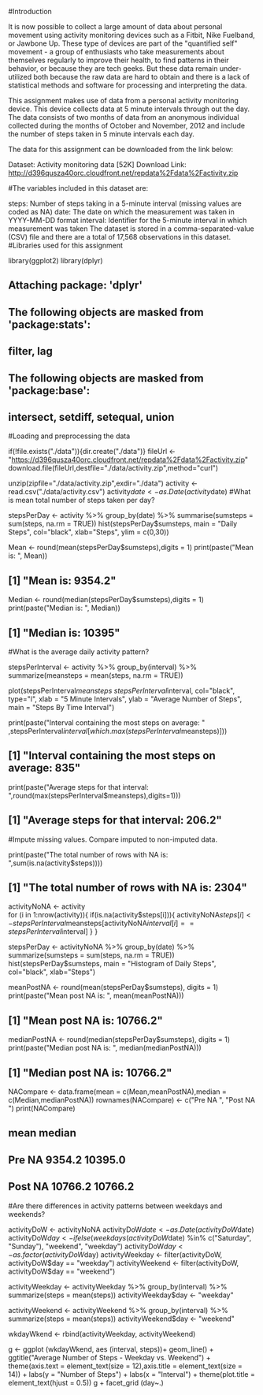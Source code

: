 #Introduction

It is now possible to collect a large amount of data about personal movement using activity monitoring devices such as a Fitbit, Nike Fuelband, or Jawbone Up. These type of devices are part of the "quantified self" movement - a group of enthusiasts who take measurements about themselves regularly to improve their health, to find patterns in their behavior, or because they are tech geeks. But these data remain under-utilized both because the raw data are hard to obtain and there is a lack of statistical methods and software for processing and interpreting the data.

This assignment makes use of data from a personal activity monitoring device. This device collects data at 5 minute intervals through out the day. The data consists of two months of data from an anonymous individual collected during the months of October and November, 2012 and include the number of steps taken in 5 minute intervals each day.

The data for this assignment can be downloaded from the link below:

Dataset: Activity monitoring data [52K] Download Link: http://d396qusza40orc.cloudfront.net/repdata%2Fdata%2Factivity.zip

#The variables included in this dataset are:

steps: Number of steps taking in a 5-minute interval (missing values are coded as NA)
date: The date on which the measurement was taken in YYYY-MM-DD format
interval: Identifier for the 5-minute interval in which measurement was taken
The dataset is stored in a comma-separated-value (CSV) file and there are a total of 17,568 observations in this dataset.
#Libraries used for this assignment

library(ggplot2)
library(dplyr)
## 
## Attaching package: 'dplyr'
## The following objects are masked from 'package:stats':
## 
##     filter, lag
## The following objects are masked from 'package:base':
## 
##     intersect, setdiff, setequal, union
#Loading and preprocessing the data

if(!file.exists("./data")){dir.create("./data")}
fileUrl <- "https://d396qusza40orc.cloudfront.net/repdata%2Fdata%2Factivity.zip"
download.file(fileUrl,destfile="./data/activity.zip",method="curl")

unzip(zipfile="./data/activity.zip",exdir="./data")
activity <- read.csv("./data/activity.csv")
activity$date <- as.Date(activity$date)
#What is mean total number of steps taken per day?

stepsPerDay <- activity %>%
  group_by(date) %>%
  summarise(sumsteps = sum(steps, na.rm = TRUE))
hist(stepsPerDay$sumsteps, main = "Daily Steps", 
     col="black", xlab="Steps", ylim = c(0,30))


Mean <- round(mean(stepsPerDay$sumsteps),digits = 1)
print(paste("Mean is: ", Mean))
## [1] "Mean is:  9354.2"
Median <- round(median(stepsPerDay$sumsteps),digits = 1)
print(paste("Median is: ", Median))
## [1] "Median is:  10395"
#What is the average daily activity pattern?

stepsPerInterval <- activity %>%
  group_by(interval) %>%
  summarize(meansteps = mean(steps, na.rm = TRUE)) 

plot(stepsPerInterval$meansteps ~ stepsPerInterval$interval,
     col="black", type="l", xlab = "5 Minute Intervals", ylab = "Average Number of Steps",
     main = "Steps By Time Interval")


print(paste("Interval containing the most steps on average: "
            ,stepsPerInterval$interval[which.max(stepsPerInterval$meansteps)]))
## [1] "Interval containing the most steps on average:  835"
print(paste("Average steps for that interval: ",round(max(stepsPerInterval$meansteps),digits=1)))
## [1] "Average steps for that interval:  206.2"
#Impute missing values. Compare imputed to non-imputed data.

print(paste("The total number of rows with NA is: ",sum(is.na(activity$steps))))
## [1] "The total number of rows with NA is:  2304"
activityNoNA <- activity  
for (i in 1:nrow(activity)){
  if(is.na(activity$steps[i])){
    activityNoNA$steps[i]<- stepsPerInterval$meansteps[activityNoNA$interval[i] == stepsPerInterval$interval]
  }
}

stepsPerDay <- activityNoNA %>%
  group_by(date) %>%
  summarize(sumsteps = sum(steps, na.rm = TRUE)) 
hist(stepsPerDay$sumsteps, main = "Histogram of Daily Steps", 
     col="black", xlab="Steps")


meanPostNA <- round(mean(stepsPerDay$sumsteps), digits = 1)
print(paste("Mean post NA is: ", mean(meanPostNA)))
## [1] "Mean post NA is:  10766.2"
medianPostNA <- round(median(stepsPerDay$sumsteps), digits = 1)
print(paste("Median post NA is: ", median(medianPostNA)))
## [1] "Median post NA is:  10766.2"
NACompare <- data.frame(mean = c(Mean,meanPostNA),median = c(Median,medianPostNA))
rownames(NACompare) <- c("Pre NA ", "Post NA ")
print(NACompare)
##             mean  median
## Pre NA    9354.2 10395.0
## Post NA  10766.2 10766.2
#Are there differences in activity patterns between weekdays and weekends?

activityDoW <- activityNoNA
activityDoW$date <- as.Date(activityDoW$date)
activityDoW$day <- ifelse(weekdays(activityDoW$date) %in% c("Saturday", "Sunday"), "weekend", "weekday")
activityDoW$day <- as.factor(activityDoW$day)
activityWeekday <- filter(activityDoW, activityDoW$day == "weekday")
activityWeekend <- filter(activityDoW, activityDoW$day == "weekend")

activityWeekday <- activityWeekday %>%
        group_by(interval) %>%
        summarize(steps = mean(steps)) 
activityWeekday$day <- "weekday"

activityWeekend <- activityWeekend %>%
        group_by(interval) %>%
        summarize(steps = mean(steps)) 
activityWeekend$day <- "weekend"

wkdayWkend <- rbind(activityWeekday, activityWeekend)


g <- ggplot (wkdayWkend, aes (interval, steps))+ geom_line()  + 
        ggtitle("Average Number of Steps - Weekday vs. Weekend") +
        theme(axis.text = element_text(size = 12),axis.title = element_text(size = 14)) + 
        labs(y = "Number of Steps") + labs(x = "Interval") + 
        theme(plot.title = element_text(hjust = 0.5))
g + facet_grid (day~.)

